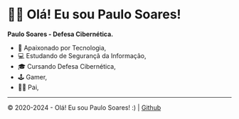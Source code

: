# 👋🏾 Olá! Eu sou Paulo Soares!

**Paulo Soares - Defesa Cibernética.**

- 🌱 Apaixonado por Tecnologia,
- 💻 Estudando de Segurançã da Informação,
- 🎓 Cursando Defesa Cibernética, 
- 🕹 Gamer, 
- 🧔🏽 Pai, 

---

 &copy; 2020-2024 - Olá! Eu sou Paulo Soares! :) | [Github](https://github.com/soarespaullo)
